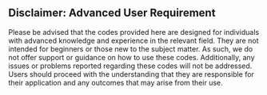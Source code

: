 
## Disclaimer: Advanced User Requirement

Please be advised that the codes provided here are designed for individuals with advanced knowledge 
and experience in the relevant field. They are not intended for beginners or those new to 
the subject matter. As such, we do not offer support or guidance on how to use these codes. 
Additionally, any issues or problems reported regarding these codes will not be addressed. 
Users should proceed with the understanding that they are responsible for their application 
and any outcomes that may arise from their use.

